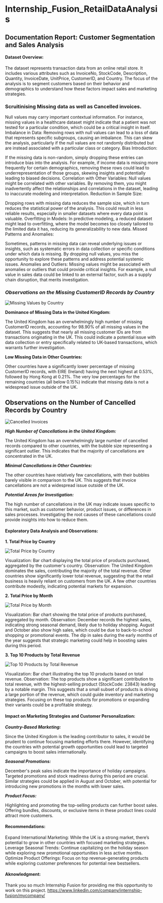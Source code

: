 # Internship_Fusion_RetailDataAnalysis

## Documentation Report: Customer Segmentation and Sales Analysis

#### Dataset Overview:

The dataset represents transaction data from an online retail store. It includes various attributes such as InvoiceNo, StockCode, Description, Quantity, InvoiceDate, UnitPrice, CustomerID, and Country. The focus of the analysis is to segment customers based on their behavior and demographics to understand how these factors impact sales and marketing strategies.

### Scruitinising Missing data as well as Cancelled invoices.

Null values may carry important contextual information. For instance, missing values in a healthcare dataset might indicate that a patient was not tested for a particular condition, which could be a critical insight in itself.
Imbalance in Data: Removing rows with null values can lead to a loss of data that represents specific subgroups, causing an imbalance. This can skew the analysis, particularly if the null values are not randomly distributed but are instead associated with a particular class or category.
Bias Introduction:

If the missing data is non-random, simply dropping these entries can introduce bias into the analysis. For example, if income data is missing more frequently for certain demographics, removing these rows could lead to underrepresentation of those groups, skewing insights and potentially leading to biased decisions.
Correlation with Other Variables: Null values might be correlated with other variables. By removing them, you might inadvertently affect the relationships and correlations in the dataset, leading to inaccurate modeling and interpretation.
Reduction in Sample Size:

Dropping rows with missing data reduces the sample size, which in turn reduces the statistical power of the analysis. This could result in less reliable results, especially in smaller datasets where every data point is valuable.
Overfitting in Models: In predictive modeling, a reduced dataset might lead to overfitting, where the model becomes too closely tailored to the limited data it has, reducing its generalizability to new data.
Missed Patterns and Anomalies:

Sometimes, patterns in missing data can reveal underlying issues or insights, such as systematic errors in data collection or specific conditions under which data is missing. By dropping null values, you miss the opportunity to explore these patterns and address potential systemic issues.
Anomalies and Outliers: Missing values might be associated with anomalies or outliers that could provide critical insights. For example, a null value in sales data could be linked to an external factor, such as a supply chain disruption, that merits investigation.



### ***Observations on the Missing CustomerID Records by Country***

![Missing Values by Country](./Plots/MissingData.png)

**Dominance of Missing Data in the United Kingdom:**

The United Kingdom has an overwhelmingly high number of missing CustomerID records, accounting for 98.90% of all missing values in the dataset. This suggests that nearly all missing customer IDs are from transactions originating in the UK.
This could indicate a potential issue with data collection or entry specifically related to UK-based transactions, which warrants further investigation.

**Low Missing Data in Other Countries:**

Other countries have a significantly lower percentage of missing CustomerID records, with EIRE (Ireland) having the next highest at 0.53%, followed by Hong Kong at 0.21%.
The very low percentages for the remaining countries (all below 0.15%) indicate that missing data is not a widespread issue outside of the UK.



## Observations on the Number of Cancelled Records by Country

![Cancelled Invoices](./Plots/CancelledByCountry.png)

***High Number of Cancellations in the United Kingdom:***

The United Kingdom has an overwhelmingly large number of cancelled records compared to other countries, with the bubble size representing a significant outlier. This indicates that the majority of cancellations are concentrated in the UK.

***Minimal Cancellations in Other Countries:***

The other countries have relatively few cancellations, with their bubbles barely visible in comparison to the UK. This suggests that invoice cancellations are not a widespread issue outside of the UK.

***Potential Areas for Investigation:***

The high number of cancellations in the UK may indicate issues specific to this market, such as customer behavior, product issues, or differences in sales processes. Investigating the root causes of these cancellations could provide insights into how to reduce them.

#### Exploratory Data Analysis and Observations:

**1. Total Price by Country**

![Total Price by Country](./Plots/TotalPriceByCountry.png)

Visualization: Bar chart displaying the total price of products purchased, aggregated by the customer's country.
Observation:
The United Kingdom dominates the sales, contributing the majority of the total revenue.
Other countries show significantly lower total revenue, suggesting that the retail business is heavily reliant on customers from the UK.
A few other countries contribute modestly, indicating potential markets for expansion.

**2. Total Price by Month**

![Total Price by Month](./Plots/TotalPrice_By_Month.png)

Visualization: Bar chart showing the total price of products purchased, aggregated by month.
Observation:
December records the highest sales, indicating strong seasonal demand, likely due to holiday shopping.
August and October also show high sales, which could be due to back-to-school shopping or promotional events.
The dip in sales during the early months of the year suggests that strategic marketing could help in boosting sales during this period.

**3. Top 10 Products by Total Revenue**

![Top 10 Products by Total Revenue](./Plots/Top10ByRevenue.png)

Visualization: Bar chart illustrating the top 10 products based on total revenue.
Observation:
The top products show a significant contribution to total revenue, with the highest-selling product (StockCode: 23843) leading by a notable margin.
This suggests that a small subset of products is driving a large portion of the revenue, which could guide inventory and marketing strategies.
Focusing on these top products for promotions or expanding their variants could be a profitable strategy.


#### Impact on Marketing Strategies and Customer Personalization:

***Country-Based Marketing:***

Since the United Kingdom is the leading contributor to sales, it would be prudent to continue focusing marketing efforts there.
However, identifying the countries with potential growth opportunities could lead to targeted campaigns to boost sales internationally.

***Seasonal Promotions:***

December's peak sales indicate the importance of holiday campaigns. Targeted promotions and stock readiness during this period are crucial.
Similar strategies could be applied in August and October, with potential for introducing new promotions in the months with lower sales.

***Product Focus:***

Highlighting and promoting the top-selling products can further boost sales.
Offering bundles, discounts, or exclusive items in these product lines could attract more customers.

#### Recommendations:

Expand International Marketing: While the UK is a strong market, there’s potential to grow in other countries with focused marketing strategies.
Leverage Seasonal Trends: Continue capitalizing on the holiday season while exploring new promotional opportunities in less active months.
Optimize Product Offerings: Focus on top revenue-generating products while exploring customer preferences for potential new bestsellers.

#### Aknowledgment:

Thank you so much Internship Fusion for providing me this opportunity to work on this project. 
https://www.linkedin.com/company/internship-fusion/mycompany/
